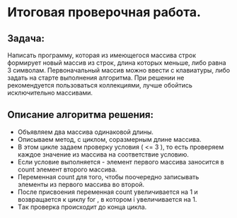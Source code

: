 # **Итоговая проверочная работа.**


## Задача: 
 Написать программу, которая из имеющегося массива строк формирует новый массив из строк, длина которых меньше, либо равна 3 символам.  Первоначальный массив можно ввести с клавиатуры, либо задать на старте выполнения алгоритма.  При решении не рекомендуется пользоваться коллекциями, лучше обойтись исключительно массивами.  


## Описание алгоритма решения: 
 * Объявляем два массива одинаковой длины. 
 * Описываем метод, с циклом, соразмерным длине массива. 
 * В этом цикле задаем проверку условия ( <= 3 ), то есть проверяем каждое значение из массива на соответствие условию.
 * Если условие выполняется - элемент первого массива заносится в count элемент второго массива.  
 * Переменная count для того, чтобы поочередно записывать элементы из первого массива во второй. 
 * После присвоения переменная count увеличивается на 1 и возвращается к циклу for , в котором i увеличивается на 1. 
 * Tак проверка происходит до конца цикла.
